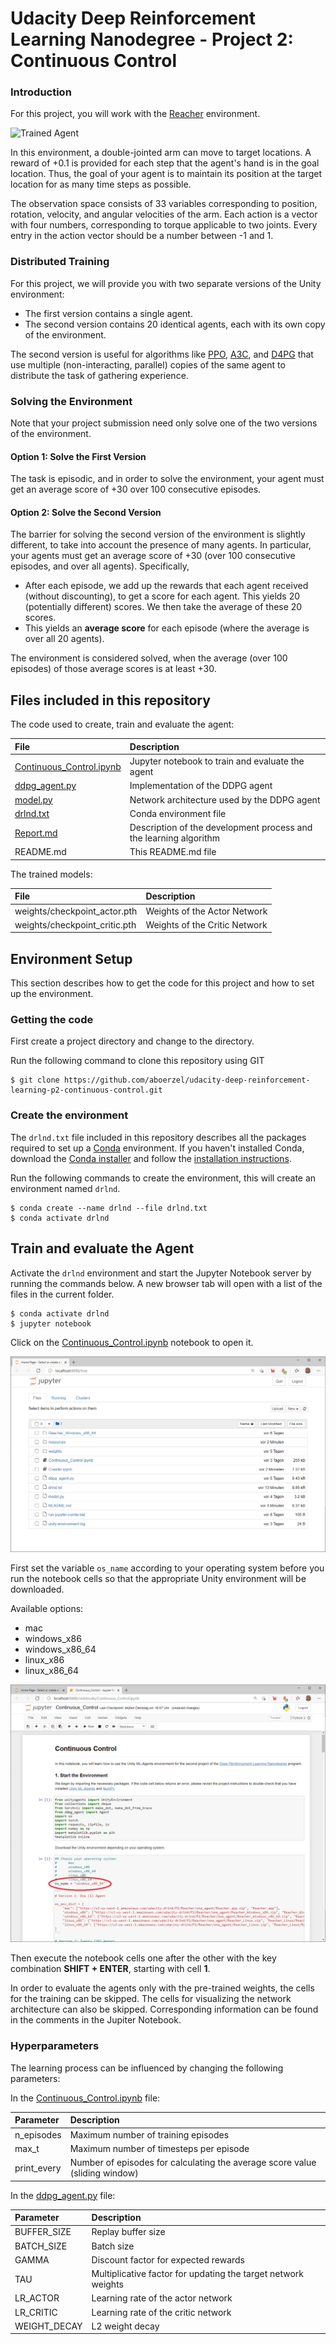 [//]: # (Image References)

[image1]: https://user-images.githubusercontent.com/10624937/43851024-320ba930-9aff-11e8-8493-ee547c6af349.gif "Trained Agent"


# Udacity Deep Reinforcement Learning Nanodegree - Project 2: Continuous Control

### Introduction

For this project, you will work with the [Reacher](https://github.com/Unity-Technologies/ml-agents/blob/master/docs/Learning-Environment-Examples.md#reacher) environment.

![Trained Agent][image1]

In this environment, a double-jointed arm can move to target locations. A reward of +0.1 is provided for each step that the agent's hand is in the goal location. Thus, the goal of your agent is to maintain its position at the target location for as many time steps as possible.

The observation space consists of 33 variables corresponding to position, rotation, velocity, and angular velocities of the arm. Each action is a vector with four numbers, corresponding to torque applicable to two joints. Every entry in the action vector should be a number between -1 and 1.

### Distributed Training

For this project, we will provide you with two separate versions of the Unity environment:
- The first version contains a single agent.
- The second version contains 20 identical agents, each with its own copy of the environment.  

The second version is useful for algorithms like [PPO](https://arxiv.org/pdf/1707.06347.pdf), [A3C](https://arxiv.org/pdf/1602.01783.pdf), and [D4PG](https://openreview.net/pdf?id=SyZipzbCb) that use multiple (non-interacting, parallel) copies of the same agent to distribute the task of gathering experience.  

### Solving the Environment

Note that your project submission need only solve one of the two versions of the environment. 

#### Option 1: Solve the First Version

The task is episodic, and in order to solve the environment,  your agent must get an average score of +30 over 100 consecutive episodes.

#### Option 2: Solve the Second Version

The barrier for solving the second version of the environment is slightly different, to take into account the presence of many agents.  In particular, your agents must get an average score of +30 (over 100 consecutive episodes, and over all agents).  Specifically,
- After each episode, we add up the rewards that each agent received (without discounting), to get a score for each agent.  This yields 20 (potentially different) scores.  We then take the average of these 20 scores. 
- This yields an **average score** for each episode (where the average is over all 20 agents).

The environment is considered solved, when the average (over 100 episodes) of those average scores is at least +30. 


[//]: # (Image References)

[image1]: https://user-images.githubusercontent.com/10624937/42135619-d90f2f28-7d12-11e8-8823-82b970a54d7e.gif "Trained Agent"


## Files included in this repository

The code used to create, train and evaluate the agent:

|File                                                         |Description                                                        |
|:------------------------------------------------------------|:------------------------------------------------------------------|
|[Continuous_Control.ipynb](Continuous_Control.ipynb)         |Jupyter notebook to train and evaluate the agent                   |
|[ddpg_agent.py](ddpg_agent.py)                               |Implementation of the DDPG agent                                    |
|[model.py](model.py)                                         |Network architecture used by the DDPG agent                         |
|[drlnd.txt](drlnd.txt)                                       |Conda environment file                                             |
|[Report.md](Report.md)                                       |Description of the development process and the learning algorithm  |
|README.md                                                    |This README.md file                                                |

The trained models:

|File                                               |Description                         |
|:--------------------------------------------------|:-----------------------------------|
|weights/checkpoint_actor.pth                       |Weights of the Actor Network        |
|weights/checkpoint_critic.pth                      |Weights of the Critic Network       |


## Environment Setup

This section describes how to get the code for this project and how to set up the environment.

### Getting the code

First create a project directory and change to the directory.

Run the following command to clone this repository using GIT

```
$ git clone https://github.com/aboerzel/udacity-deep-reinforcement-learning-p2-continuous-control.git
```

### Create the environment
The `drlnd.txt` file included in this repository describes all the packages required to set up a [Conda](https://docs.conda.io/projects/conda/en/latest/index.html) environment.
If you haven't installed Conda, download the [Conda installer](https://www.anaconda.com/distribution/) and follow the [installation instructions](https://docs.anaconda.com/anaconda/install/).

Run the following commands to create the environment, this will create an environment named `drlnd`.

```
$ conda create --name drlnd --file drlnd.txt
$ conda activate drlnd  
```

## Train and evaluate the Agent

Activate the `drlnd` environment and start the Jupyter Notebook server by running the commands below. A new browser tab will open with a list of the files in the current folder.

```
$ conda activate drlnd
$ jupyter notebook
```

Click on the [Continuous_Control.ipynb](Continuous_Control.ipynb) notebook to open it.  

![](./resources/jupyter_notebook_workspace.png)  

First set the variable `os_name` according to your operating system before you run the notebook cells so that the appropriate Unity environment will be downloaded.

Available options:

* mac
* windows_x86
* windows_x86_64
* linux_x86
* linux_x86_64  

![](./resources/choose_operating_system.png)

Then execute the notebook cells one after the other with the key combination **SHIFT + ENTER**, starting with cell **1**.

In order to evaluate the agents only with the pre-trained weights, the cells for the training can be skipped. 
The cells for visualizing the network architecture can also be skipped. 
Corresponding information can be found in the comments in the Jupiter Notebook.

### Hyperparameters
The learning process can be influenced by changing the following parameters:  

In the [Continuous_Control.ipynb](Continuous_Control.ipynb) file:  

|Parameter         |Description|
|:-----------------|:----------|
|n_episodes        |Maximum number of training episodes|
|max_t             |Maximum number of timesteps per episode|
|print_every       |Number of episodes for calculating the average score value (sliding window)|

In the [ddpg_agent.py](ddpg_agent.py) file:

|Parameter                 |Description|
|:-------------------------|:----------|
|BUFFER_SIZE               |Replay buffer size|
|BATCH_SIZE                |Batch size|
|GAMMA                     |Discount factor for expected rewards|
|TAU                       |Multiplicative factor for updating the target network weights|
|LR_ACTOR                  |Learning rate of the actor network|
|LR_CRITIC                 |Learning rate of the critic network|
|WEIGHT_DECAY              |L2 weight decay|
